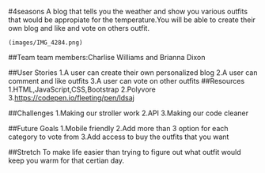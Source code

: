 #4seasons
	A blog that tells you the weather and show you  various outfits that would be appropiate for the temperature.You will be able to create their own blog and like and vote on others outfit.
	
	(images/IMG_4284.png)

##Team
	team members:Charlise Williams and Brianna Dixon

##User Stories
	1.A user can create their own personalized blog
	2.A user can comment and like outfits
	3.A user can vote on other outfits
##Resources
	1.HTML,JavaScript,CSS,Bootstrap
	2.Polyvore
	3.https://codepen.io/fleeting/pen/Idsaj

##Challenges
	1.Making our stroller work 
	2.API
	3.Making our code cleaner 

##Future Goals
	1.Mobile friendly
	2.Add more than 3 option for each category to vote from
	3.Add access to buy the outfits that you want








 

 ##Stretch
 To make life easier than trying to figure out what outfit would keep you warm for that certian day.